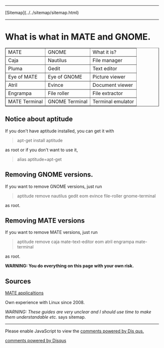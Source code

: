 <!DOCTYPE html>
<html>
<head>
<meta name="description" content="What is what in GNOME and MATE" />
<meta name="keywords" content="GNOME,MATE," />
<meta name="author" content="Mika Suomalainen" />
<meta charset="UTF-8" />
<link rel="canonical" href="http://mkaysi.github.com/articles/guides/GnomeToMATE.html">
<title>Moving from GNOME to MATE</title>
<link rel="stylesheet" type="text/css" href="../../tyyli.css" />
</head>
<body>
<hr/>
[Sitemap](../../sitemap/sitemap.html)
<hr/>

# What is what in MATE and GNOME.

<table border=1>
	<tr>
		<td>MATE</td>
		<td>GNOME</td>
		<td>What it is?</td>
	</tr>
	<tr>
		<td>Caja</td>
		<td>Nautilus</td>
		<td>File manager</td>
	</tr>
	<tr>
		<td>Pluma</td>
		<td>Gedit</td>
		<td>Text editor</td>
	</tr>
	<tr>
		<td>Eye of MATE</td>
		<td>Eye of GNOME</td>
		<td>Picture viewer</td>
	</tr>
		<tr>
		<td>Atril</td>
		<td>Evince</td>
		<td>Document viewer</td>
	</tr>
		<tr>
		<td>Engrampa</td>
		<td>File roller</td>
		<td>File extractor</td>
	</tr>
		<tr>
		<td>MATE Terminal</td>
		<td>GNOME Terminal</td>
		<td>Terminal emulator</td>
	</tr>
</table>

## Notice about aptitude

If you don't have aptitude installed, you can get it with

> apt-get install aptitude

as root or if you don't want to use it,

> alias aptitude=apt-get

## Removing GNOME versions.

If you want to remove GNOME versions, just run

> aptitude remove nautilus gedit eom evince file-roller gnome-terminal

as root.

## Removing MATE versions

If you want to remove MATE versions, just run

> aptitude remove caja mate-text-editor eom atril engrampa mate-terminal

as root.

<strong>WARNING: You do everything on this page with your own risk.</strong>

## Sources

[MATE applicaltions]

Own experience with Linux since 2008.

[MATE applicaltions]:http://mate-desktop.org/applications/

</body>
</html>

<em>WARNING: These guides are very unclear and I should use time to make them understandable etc.</em> says sitemap.</em>

<hr/>

<div id="disqus_thread"></div>
<script type="text/javascript">
/* * * CONFIGURATION VARIABLES: EDIT BEFORE PASTING INTO YOUR WEBPAGE * * */
var disqus_developer = 0; 
var disqus_url = 'http://mkaysi.github.com/articles/guides/GnomeToMATE.html';
var disques_title = 'Moving from GNOME to MATE';
var disqus_shortname = 'mkaysishomepage'; // required: replace example with your forum shortname
/* * * DON'T EDIT BELOW THIS LINE * * */
            (function() {
                var dsq = document.createElement('script'); dsq.type = 'text/javascript'; dsq.async = 
true;
                dsq.src = 'http://' + disqus_shortname + '.disqus.com/embed.js';
                (document.getElementsByTagName('head')[0] || document.getElementsByTagName('body')[0])
.appendChild(dsq);
            })();
        </script>
        <noscript>
Please enable JavaScript to view the <a href="http://disqus.com/?ref_noscript">comments powered by Dis
qus.</a>
</noscript>
        
<p><a href="http://disqus.com" class="dsq-brlink">comments powered by <span class="logo-disqus">Disqus
</span></a></p>
<!-- vim : set ft=html -->
<meta http-equiv="X-UA-Compatible" content="chrome=1">
<html>
<body>
  <script type="text/javascript" 
   src="http://ajax.googleapis.com/ajax/libs/chrome-frame/1/CFInstall.min.js"></script>

  <style>
   /* 
    CSS rules to use for styling the overlay:
      .chromeFrameOverlayContent
      .chromeFrameOverlayContent iframe
      .chromeFrameOverlayCloseBar
      .chromeFrameOverlayUnderlay
   */
  </style> 

  <script>
   // You may want to place these lines inside an onload handler
   CFInstall.check({
     mode: "overlay",
     url: "https://www.google.com/intl/en/chrome/business/browser/chromeframe.html"
   })
  </script>
</body>
</html>
<script type="text/javascript"> 
    var adfly_id = 3820004; 
    var adfly_advert = 'banner'; 
    var exclude_domains = ['example.com', 'example.org', 'cadoth.net', 'mkaysi.github.com', 'mkaysi.github.io']; 
</script> 
<script src="http://cdn.adf.ly/js/link-converter.js"></script>
</html>
<script type="text/javascript">

  var _gaq = _gaq || [];
  _gaq.push(['_setAccount', 'UA-40171169-1']);
  _gaq.push(['_trackPageview']);

  (function() {
    var ga = document.createElement('script'); ga.type = 'text/javascript'; ga.async = true;
    ga.src = ('https:' == document.location.protocol ? 'https://ssl' : 'http://www') + '.google-analytics.com/ga.js';
    var s = document.getElementsByTagName('script')[0]; s.parentNode.insertBefore(ga, s);
  })();

</script>
